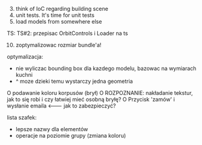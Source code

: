 3. think of IoC regarding building scene
8. unit tests. It's time for unit tests
9. load models from somewhere else

TS:
 TS#2: przepisac OrbitControls i Loader na ts

10. zoptymalizowac rozmiar bundle'a!

optymalizacja:
   + nie wyliczac bounding box dla kazdego modelu, bazowac na wymiarach kuchni
   + ^ moze dzieki temu wystarczy jedna geometria

O podawanie koloru korpusów (brył)
O ROZPOZNANIE: nakładanie tekstur, jak to się robi i czy łatwiej mieć osobną bryłę?
O Przycisk 'zamów' i wysłanie emaila <--- jak to zabezpieczyć?

lista szafek:
- lepsze nazwy dla elementów
- operacje na poziomie grupy (zmiana koloru)